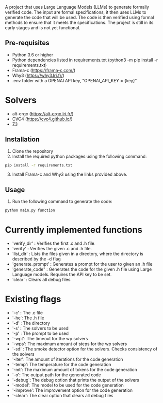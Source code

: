 A project that uses Large Language Models (LLMs) to generate formally verified code. The input are formal specifications, it then uses LLMs to generate the code that will be used. The code is then verified using formal methods to ensure that it meets the specifications. The project is still in its early stages and is not yet functional. 

## Pre-requisites
- Python 3.6 or higher
- Python dependencies listed in requirements.txt (python3 -m pip install -r requirements.txt)
- Frama-c (https://frama-c.com/)
- Why3 (https://why3.lri.fr/)
- .env folder with a OPENAI API key, "OPENAI_API_KEY = {key}" 

# Solvers 
- alt-ergo (https://alt-ergo.lri.fr/)
- CVC4 (https://cvc4.github.io/)
- Z3  


## Installation
1. Clone the repository
2. Install the required python packages using the following command:
```bash
pip install -r requirements.txt
```
3. Install Frama-c and Why3 using the links provided above.

## Usage
1. Run the following command to generate the code:
```bash
python main.py function
```

# Currently implemented functions
- 'verify_dir'      : Verifies the first .c and .h file. 
- 'verify'          : Verifies the given .c and .h file. 
- 'list_dir'        : Lists the files given in a directory, where the directory is described by the -d flag
- 'generate_prompt' : Generates a prompt for the user to given an .h file
- 'generate_code"   : Generates the code for the given .h file using Large Language models. Requires the API key to be set.
- 'clear'           : Clears all debug files

# Existing flags
- '-c' : The .c file
- '-he': The .h file
- '-d' : The directory
- '-s' : The solvers to be used
- '-p' : The prompt to be used
- '-wpt': The timeout for the wp solvers
- '-wps': The maximum amount of steps for the wp solvers
- '-sd' : The smoke detector option for the solvers. Checks consistency of the solvers
- '-iter': The amount of iterations for the code generation
- '-temp': The temperature for the code generation
- '-mt': The maximum amount of tokens for the code generation
- '-o': The output path for the generated code
- '-debug': The debug option that prints the output of the solvers
- '-model': The model to be used for the code generation
- '-improve': The improvement option for the code generation
- '-clear': The clear option that clears all debug files
